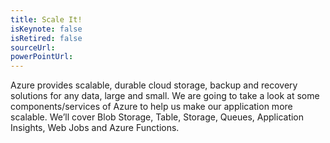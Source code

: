 ```yaml
---
title: Scale It!
isKeynote: false
isRetired: false
sourceUrl:
powerPointUrl: 
---
```


Azure provides scalable, durable cloud storage, backup and recovery solutions for any data, large and small. We are going to take a look at some components/services of Azure to help us make our application more scalable. We’ll cover Blob Storage, Table, Storage, Queues, Application Insights, Web Jobs and Azure Functions.
